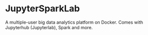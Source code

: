 # JupyterSparkLab
A multiple-user big data analytics platform on Docker. Comes with Jupyterhub (Jupyterlab), Spark and more.
